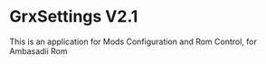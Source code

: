 # GrxSettings V2.1

This is an application for Mods Configuration and Rom Control, for Ambasadii Rom 
